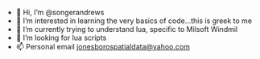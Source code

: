 - 👋 Hi, I’m @songerandrews
- 👀 I’m interested in learning the very basics of code...this is greek to me 
- 🌱 I’m currently trying to understand lua, specific to Milsoft Windmil
- 💞️ I’m looking for lua scripts 
- 📫 Personal email jonesborospatialdata@yahoo.com

<!---
songerandrews/songerandrews is a ✨ special ✨ repository because its `README.md` (this file) appears on your GitHub profile.
You can click the Preview link to take a look at your changes.
--->
